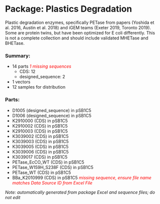 # Package: Plastics Degradation

Plastic degradation enzymes, specifically PETase from papers (Yoshida et al. 2016, Austin et al. 2018) and iGEM teams (Exeter 2019, Toronto 2019). Some are protein twins, but have been optimized for E coli differently. This is not a complete collection and should include validated MHETase and BHETase. 

### Summary:

- 14 parts _<span style="color:red">1 missing sequences</span>_
    - CDS: 12
    - designed_sequence: 2
- 1 vectors
- 12 samples for distribution

### Parts:

- D1005 (designed_sequence) in pSB1C5
- D1006 (designed_sequence) in pSB1C5
- K2910000 (CDS) in pSB1C5
- K2910002 (CDS) in pSB1C5
- K2910003 (CDS) in pSB1C5
- K3039002 (CDS) in pSB1C5
- K3039003 (CDS) in pSB1C5
- K3039005 (CDS) in pSB1C5
- K3039006 (CDS) in pSB1C5
- K3039017 (CDS) in pSB1C5
- PETase_EcCO_WT (CDS) in pSB1C5
- PETase_W159H_S238F (CDS) in pSB1C5
- PETase_WT (CDS) in pSB1C5
- BBa_K2010999 (CDS) in pSB1C5 _<span style="color:red">missing sequence, ensure file name matches Data Source ID from Excel File</span>_

_Note: automatically generated from package Excel and sequence files; do not edit_

